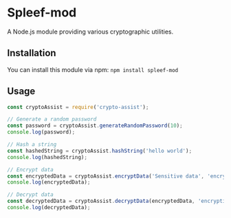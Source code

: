 # Spleef-mod

A Node.js module providing various cryptographic utilities.

## Installation

You can install this module via npm: `npm install spleef-mod`

## Usage
```javascript
const cryptoAssist = require('crypto-assist');

// Generate a random password
const password = cryptoAssist.generateRandomPassword(10);
console.log(password);

// Hash a string
const hashedString = cryptoAssist.hashString('hello world');
console.log(hashedString);

// Encrypt data
const encryptedData = cryptoAssist.encryptData('Sensitive data', 'encryptionKey');
console.log(encryptedData);

// Decrypt data
const decryptedData = cryptoAssist.decryptData(encryptedData, 'encryptionKey');
console.log(decryptedData);
```

